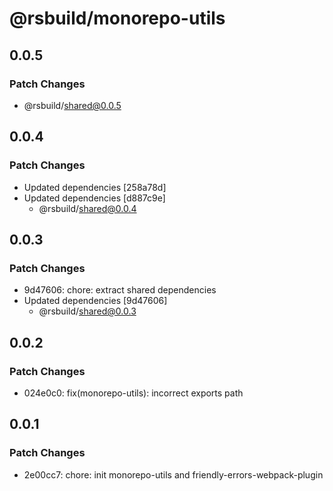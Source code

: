 # @rsbuild/monorepo-utils

## 0.0.5

### Patch Changes

- @rsbuild/shared@0.0.5

## 0.0.4

### Patch Changes

- Updated dependencies [258a78d]
- Updated dependencies [d887c9e]
  - @rsbuild/shared@0.0.4

## 0.0.3

### Patch Changes

- 9d47606: chore: extract shared dependencies
- Updated dependencies [9d47606]
  - @rsbuild/shared@0.0.3

## 0.0.2

### Patch Changes

- 024e0c0: fix(monorepo-utils): incorrect exports path

## 0.0.1

### Patch Changes

- 2e00cc7: chore: init monorepo-utils and friendly-errors-webpack-plugin
